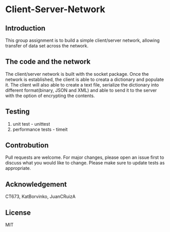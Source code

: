 # Client-Server-Network
## Introduction
This group assignment is to build a simple client/server network, allowing transfer of data set across the network. 

## The code and the network
The client/server network is built with the socket package. Once the network is established, the client is able to creata a dictionary and populate it. 
The client will also able to create a text file, serialize the dictionary into different format(binary, JSON and XML) and able to send it to the server with the option of encrypting the contents. 

## Testing
1. unit test - unittest
2. performance tests - timeit 

## Controbution
Pull requests are welcome. 
For major changes, please open an issue first to discuss what you would like to change.
Please make sure to update tests as appropriate.
## Acknowledgement
CT673, KatBorvinko, JuanCRuizA
## License
MIT
